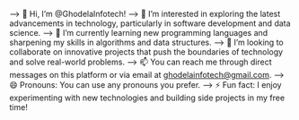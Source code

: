 --> 👋 Hi, I’m @GhodelaInfotech!
--> 👀 I’m interested in exploring the latest advancements in technology, particularly in software development and data science.
--> 🌱 I’m currently learning new programming languages and sharpening my skills in algorithms and data structures.
--> 💞️ I’m looking to collaborate on innovative projects that push the boundaries of technology and solve real-world problems.
--> 📫 You can reach me through direct messages on this platform or via email at ghodelainfotech@gmail.com.
--> 😄 Pronouns: You can use any pronouns you prefer.
--> ⚡ Fun fact: I enjoy experimenting with new technologies and building side projects in my free time!


<!---
GhodelaInfotech/GhodelaInfotech is a ✨ special ✨ repository because its `README.md` (this file) appears on your GitHub profile.
You can click the Preview link to take a look at your changes.
--->
